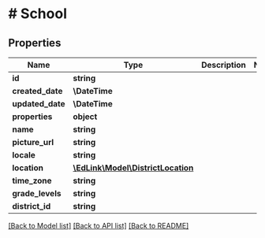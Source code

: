 # # School

## Properties

Name | Type | Description | Notes
------------ | ------------- | ------------- | -------------
**id** | **string** |  |
**created_date** | **\DateTime** |  |
**updated_date** | **\DateTime** |  |
**properties** | **object** |  |
**name** | **string** |  |
**picture_url** | **string** |  |
**locale** | **string** |  |
**location** | [**\EdLink\Model\DistrictLocation**](DistrictLocation.md) |  |
**time_zone** | **string** |  |
**grade_levels** | **string** |  |
**district_id** | **string** |  |

[[Back to Model list]](../../README.md#models) [[Back to API list]](../../README.md#endpoints) [[Back to README]](../../README.md)
